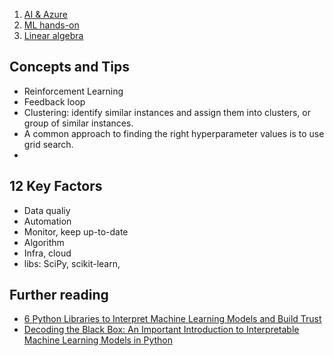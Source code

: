 1. [AI & Azure](ai_azure.md)
1. [ML hands-on](ml_handson.md)
1. [Linear algebra](linear_algebra.md)

## Concepts and Tips
* Reinforcement Learning
* Feedback loop
* Clustering: identify similar instances and assign them into clusters, or group of similar instances. 
* A common approach to finding the right hyperparameter values is to use grid search.
*

## 12 Key Factors
* Data qualiy
* Automation
* Monitor, keep up-to-date
* Algorithm
* Infra, cloud
* libs: SciPy, scikit-learn, 

## Further reading
* [6 Python Libraries to Interpret Machine Learning Models and Build Trust](https://www.analyticsvidhya.com/blog/2020/03/6-python-libraries-interpret-machine-learning-models/)
* [Decoding the Black Box: An Important Introduction to Interpretable Machine Learning Models in Python](https://www.analyticsvidhya.com/blog/2019/08/decoding-black-box-step-by-step-guide-interpretable-machine-learning-models-python/?utm_source=blog&utm_medium=6-python-libraries-interpret-machine-learning-models)

